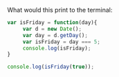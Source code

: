 What would this print to the terminal:

```javascript
var isFriday = function(day){
     var d = new Date();
     var day = d.getDay();
     var isFriday = day === 5;
     console.log(isFriday);
}

console.log(isFriday(true));

```
